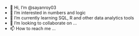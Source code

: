 - 👋 Hi, I’m @sayanroy03
- 👀 I’m interested in numbers and logic
- 🌱 I’m currently learning SQL, R and other data analytics tools
- 💞️ I’m looking to collaborate on ...
- 📫 How to reach me ...

<!---
sayanroy03/sayanroy03 is a ✨ special ✨ repository because its `README.md` (this file) appears on your GitHub profile.
You can click the Preview link to take a look at your changes.
--->
